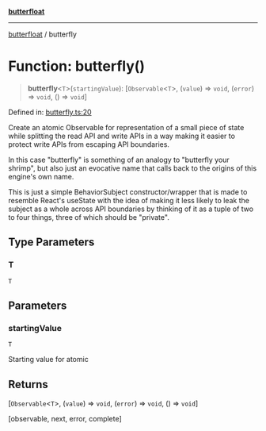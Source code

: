 [**butterfloat**](../README.md)

***

[butterfloat](../globals.md) / butterfly

# Function: butterfly()

> **butterfly**\<`T`\>(`startingValue`): \[`Observable`\<`T`\>, (`value`) => `void`, (`error`) => `void`, () => `void`\]

Defined in: [butterfly.ts:20](https://github.com/WorldMaker/butterfloat/blob/f0f5f6205e72911354af687f4fb1c543d3ebd586/butterfly.ts#L20)

Create an atomic Observable for representation of a small piece of state while splitting
the read API and write APIs in a way making it easier to protect write APIs from escaping
API boundaries.

In this case "butterfly" is something of an analogy to "butterfly your shrimp", but also
just an evocative name that calls back to the origins of this engine's own name.

This is just a simple BehaviorSubject constructor/wrapper that is made to resemble React's
useState with the idea of making it less likely to leak the subject as a whole across API
boundaries by thinking of it as a tuple of two to four things, three of which should be
"private".

## Type Parameters

### T

`T`

## Parameters

### startingValue

`T`

Starting value for atomic

## Returns

\[`Observable`\<`T`\>, (`value`) => `void`, (`error`) => `void`, () => `void`\]

[observable, next, error, complete]
